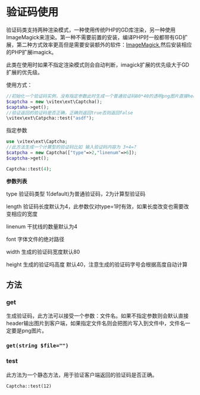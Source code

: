# 验证码使用

验证码类支持两种渲染模式，一种使用传统PHP的GD库渲染，另一种使用ImageMagick来渲染。第一种不需要前置的安装，编译PHP时一般都带有GD扩展，第二种方式效率更高但是需要安装额外的软件：[ImageMagick](http://www.imagemagick.org/script/index.php),然后安装相应的PHP扩展imagick。

此类在使用时如果不指定渲染模式则会自动判断，imagick扩展的优先级大于GD扩展的优先级。

使用方式：

``` php
//初始化一个验证码实例，没有指定参数此时生成一个普通验证码80*40的透明png图片直接header输出到浏览器
$captcha = new \vitex\ext\Captcha();
$captaha->get();
//验证返回的验证码是否正确，正确则返回true否则返回false
\vitex\ext\Catpcha::test("asdf");
```

指定参数

``` php
use \vitex\ext\Captcha;
//此方法生成一个计算型的验证码比如 输入验证码内容为 3+4=?
$catpcha = new Captcha(["type"=>2,"linenum"=>6]);
$captcha->get();

Captcha::test(4);
```



**参数列表**

type  验证码类型 1(default)为普通验证码，2为计算型验证码

length 验证码长度默认为4，此参数仅对type=1时有效，如果长度改变也需要改变相应的宽度

linenum 干扰线的数量默认为4

font 字体文件的绝对路径

width 生成的验证码宽度默认80

height 生成的验证吗高度 默认40，注意生成的验证码字号会根据高度自动计算

## 方法

### get

生成验证码，此方法可以接受一个参数：文件名。如果不指定参数则会默认直接header输出图片到客户端，如果指定文件名则会把图片写入到文件中，文件名一定要是png图片。

### `get(string $file="")`

### test

此方法为一个静态方法，用于验证客户端返回的验证码是否正确。

`Captcha::test(12)`